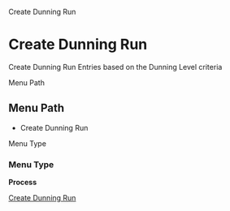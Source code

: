 
Create Dunning Run
# Create Dunning Run


Create Dunning Run Entries based on the Dunning Level criteria

Menu Path
## Menu Path



- Create Dunning Run

Menu Type
### Menu Type

**Process**


[Create Dunning Run](../../functional-guide/window/process-c_dunningrun_create.md)